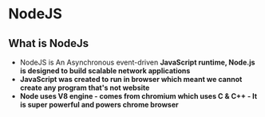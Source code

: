 # NodeJS
## What is NodeJs
*  NodeJS is An Asynchronous event-driven <B> JavaScript runtime<B>, Node.js is designed to build scalable network applications
* JavaScript was created to run in browser which meant we cannot create any program that's not website
* Node uses V8 engine - comes from chromium which uses C & C++ - It is super powerful and powers chrome browser